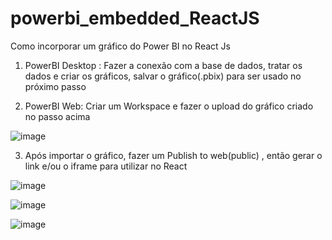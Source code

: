 # powerbi_embedded_ReactJS

Como incorporar um gráfico do Power BI no React Js

1) PowerBI Desktop : Fazer a conexão com a base de dados, tratar os dados e criar os gráficos, salvar o gráfico(.pbix) para ser usado no próximo passo

2) PowerBI Web: Criar um Workspace e fazer o upload do gráfico criado no passo acima

![image](https://user-images.githubusercontent.com/73175242/169709348-e39bd303-c345-495e-9470-c7717ee3dac0.png)

3) Após importar o gráfico, fazer um Publish to web(public) , então gerar o link e/ou o iframe para utilizar no React

![image](https://user-images.githubusercontent.com/73175242/169709377-4d67fa57-fe90-4268-b840-eda72c4a5e4e.png)

![image](https://user-images.githubusercontent.com/73175242/169709388-c4ab3302-2783-44d0-9c89-28f3f1d8c329.png)

![image](https://user-images.githubusercontent.com/73175242/169709403-3c79710f-6860-46ab-939a-8cd752f69e71.png)

